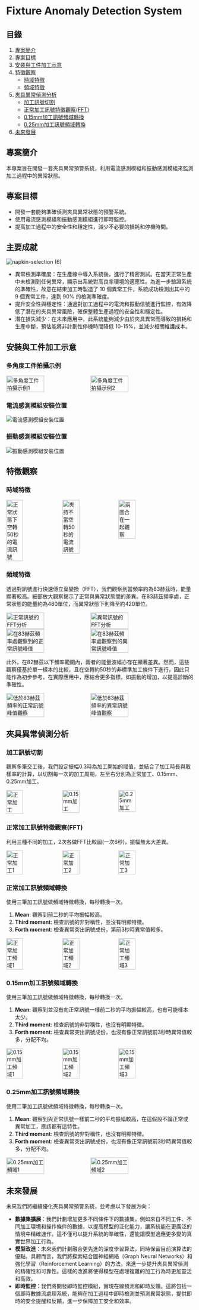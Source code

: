 # Fixture Anomaly Detection System

## 目錄

1. [專案簡介](#專案簡介)
2. [專案目標](#專案目標)
3. [安裝與工件加工示意](#安裝與工件加工示意)
4. [特徵觀察](#特徵觀察)
   - [時域特徵](#時域特徵)
   - [頻域特徵](#頻域特徵)
5. [夾具異常偵測分析](#夾具異常偵測分析)
   - [加工訊號切割](#加工訊號切割)
   - [正常加工訊號特徵觀察(FFT)](#正常加工訊號特徵觀察fft)
   - [0.15mm加工訊號頻域轉換](#015mm加工訊號頻域轉換)
   - [0.25mm加工訊號頻域轉換](#025mm加工訊號頻域轉換)
6. [未來發展](#未來發展)

## 專案簡介

本專案旨在開發一套夾具異常預警系統，利用電流感測模組和振動感測模組來監測加工過程中的異常狀態。

## 專案目標

- 開發一套能夠準確偵測夾具異常狀態的預警系統。
- 使用電流感測模組和振動感測模組進行即時監控。
- 提高加工過程中的安全性和穩定性，減少不必要的損耗和停機時間。


## 主要成就

![napkin-selection (6)](https://hackmd.io/_uploads/B1pRIvnp0.png)

- 異常檢測準確度：在生產線中導入系統後，進行了精密測試。在當天正常生產中未檢測到任何異常，顯示出系統對高良率環境的適應性。為進一步驗證系統的準確性，故意在結束加工時製造了 10 個異常工件，系統成功檢測出其中的 9 個異常工件，達到 90% 的檢測準確度。
- 提升安全性與穩定性：通過對加工過程中的電流和振動信號進行監控，有效降低了潛在的夾具異常風險，確保整體生產過程的安全性和穩定性。
- 潛在損失減少：在未來應用中，此系統能夠減少由於夾具異常而導致的損耗和生產中斷，預估能將非計劃性停機時間降低 10-15%，並減少相關維護成本。


## 安裝與工件加工示意

### 多角度工件拍攝示例

<div style="display: flex;">
  <img src="https://hackmd.io/_uploads/SkxH0nm8C.jpg" alt="多角度工件拍攝示例1" width="45%">
  <img src="https://hackmd.io/_uploads/HJUHA2Q80.jpg" alt="多角度工件拍攝示例2" width="45%">
</div>

### 電流感測模組安裝位置

![電流感測模組安裝位置](https://hackmd.io/_uploads/H1FrRnm8C.jpg)

### 振動感測模組安裝位置

![振動感測模組安裝位置](https://hackmd.io/_uploads/SJoHChQIR.jpg)


## 特徵觀察

### 時域特徵

<div style="display: flex;">
  <img src="https://hackmd.io/_uploads/HkaOC27UR.png" alt="正常狀態下空轉50秒的電流訊號" width="30%">
  <img src="https://hackmd.io/_uploads/SJytRnQLR.png" alt="夾持不當空轉50秒的電流訊號" width="30%">
  <img src="https://hackmd.io/_uploads/Sy-FA37I0.png" alt="兩圖合在一起觀察" width="30%">
</div>


### 頻域特徵

透過對訊號進行快速傅立葉變換（FFT），我們觀察到當頻率約為83赫茲時，能量顯著較高。細部放大觀察揭示了正常與異常狀態間的差異。在83赫茲頻率處，正常狀態的能量約為480單位，而異常狀態下則降至約420單位。

<div style="display: flex;">
  <img src="https://hackmd.io/_uploads/rkhqR2mLA.png" alt="正常訊號的FFT分析" width="45%">
  <img src="https://hackmd.io/_uploads/HJYoA2mUA.png" alt="異常訊號的FFT分析" width="45%">
</div>

<div style="display: flex;">
  <img src="https://hackmd.io/_uploads/Hkis02Q8A.png" alt="在83赫茲頻率處觀察到的正常訊號峰值" width="45%">
  <img src="https://hackmd.io/_uploads/Hkyh0nXIC.png" alt="在83赫茲頻率處觀察到的異常訊號峰值" width="45%">
</div>

此外，在82赫茲以下頻率範圍內，兩者的能量波幅亦存在顯著差異。然而，這些觀察僅基於單一樣本的比較，且在空轉約50秒的非標準加工條件下進行，因此只能作為初步參考。在實際應用中，應結合更多指標，如振動的增加，以提高診斷的準確性。

<div style="display: flex;">
  <img src="https://hackmd.io/_uploads/B173RnQLR.png" alt="低於83赫茲頻率的正常訊號峰值觀察" width="45%">
  <img src="https://hackmd.io/_uploads/SJrh0hmUA.png" alt="低於83赫茲頻率的異常訊號峰值觀察" width="45%">
</div>


## 夾具異常偵測分析

### 加工訊號切割

觀察多筆交工後，我們設定振幅0.3時為加工開始的閥值，並結合了加工時長與取樣率的計算，以切割每一次的加工周期，左至右分別為正常加工、0.15mm、0.25mm加工。

<div style="display: flex;">
  <img src="https://hackmd.io/_uploads/Hk1x1p7LC.png" alt="正常加工" width="30%">
  <img src="https://hackmd.io/_uploads/rk4l16QUC.png" alt="0.15mm加工" width="30%">
  <img src="https://hackmd.io/_uploads/ByLxkp7LA.png" alt="0.25mm加工" width="30%">
</div>

### 正常加工訊號特徵觀察(FFT)

利用三種不同的加工，2次各做FFT比較圖(一次6秒)，振幅無太大差異。

<div style="display: flex;">
  <img src="https://hackmd.io/_uploads/Bk2g167L0.png" alt="正常加工1" width="30%">
  <img src="https://hackmd.io/_uploads/ryRgy67IA.png" alt="正常加工2" width="30%">
  <img src="https://hackmd.io/_uploads/SygZJ67UC.png" alt="正常加工3" width="30%">
</div>

### 正常加工訊號頻域轉換

使用三筆加工訊號做頻域特徵轉換，每秒轉換一次。
1. **Mean**: 觀察到前二秒的平均振幅較高。
2. **Third moment**: 檢查訊號的非對稱性，並沒有明顯特徵。
3. **Forth moment**: 檢查異常突出訊號成份，第前3秒時異常值較多。

<div style="display: flex;">
  <img src="https://hackmd.io/_uploads/rJw-JaXUA.png" alt="正常加工頻域1" width="30%">
  <img src="https://hackmd.io/_uploads/ryt-ypQIR.png" alt="正常加工頻域2" width="30%">
  <img src="https://hackmd.io/_uploads/S12Wkp7I0.png" alt="正常加工頻域3" width="30%">
</div>

### 0.15mm加工訊號頻域轉換

使用三筆加工訊號做頻域特徵轉換，每秒轉換一次。
1. **Mean**: 觀察到並沒有向正常訊號一樣前二秒的平均振幅較高，也有可能樣本太少。
2. **Third moment**: 檢查訊號的非對稱性，也沒有明顯特徵。
3. **Forth moment**: 檢查異常突出訊號成份，也沒有像正常訊號前3秒時異常值較多，分配不均。

<div style="display: flex;">
  <img src="https://hackmd.io/_uploads/ByfMJpXL0.png" alt="0.15mm加工頻域1" width="30%">
  <img src="https://hackmd.io/_uploads/SJVGkamL0.png" alt="0.15mm加工頻域2" width="30%">
  <img src="https://hackmd.io/_uploads/Sy8fy67LR.png" alt="0.15mm加工頻域3" width="30%">
</div>

### 0.25mm加工訊號頻域轉換

使用二筆加工訊號做頻域特徵轉換，每秒轉換一次。
1. **Mean**: 觀察到與正常訊號一樣前二秒的平均振幅較高，在這假設不論正常或異常加工，應該都有這特性。
2. **Third moment**: 檢查訊號的非對稱性，也沒有明顯特徵。
3. **Forth moment**: 檢查異常突出訊號成份，也沒有像正常訊號前3秒時異常值較多，分配不均。

<div style="display: flex;">
  <img src="https://hackmd.io/_uploads/rJAf1p7LC.png" alt="0.25mm加工頻域1" width="45%">
  <img src="https://hackmd.io/_uploads/BJk7J678C.png" alt="0.25mm加工頻域2" width="45%">
</div>


## 未來發展

未來我們將繼續優化夾具異常預警系統，並考慮以下發展方向：

- **數據集擴展**：我們計劃增加更多不同條件下的數據集，例如來自不同工件、不同加工環境和操作條件的數據，以提高模型的泛化能力，讓系統能在更廣泛的情境中精確運作。這不僅可以提升系統的準確性，還能讓模型適應更多變的真實世界加工行為。
- **模型改進**：未來我們計劃融合更先進的深度學習算法，同時保留目前演算法的優點。具體而言，我們將探索結合圖神經網絡（Graph Neural Networks）和強化學習（Reinforcement Learning）的方法，來進一步提升夾具異常偵測的精確性和可靠性。這樣的改進將使得模型在處理複雜的加工行為時更加靈活和高效。
- **即時監控**：我們將開發即時監控模組，實現在線預測和即時反饋。這將包括一個即時數據流處理系統，能夠在加工過程中即時檢測並預測異常狀態，提供即時的安全提醒和反饋，進一步保障加工安全和效率。
